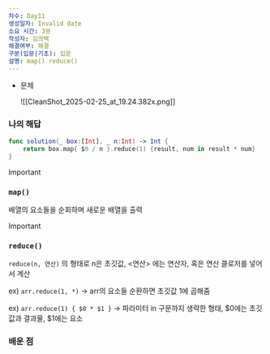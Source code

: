 ```yaml
---
차수: Day11
생성일자: Invalid date
소요 시간: 3분
작성자: 김의택
해결여부: 해결
구분(입문|기초): 입문
설명: map() reduce()
---
```

- 문제
    
    ![[CleanShot_2025-02-25_at_19.24.382x.png]]
    

### 나의 해답

```Swift
func solution(_ box:[Int], _ n:Int) -> Int {
    return box.map{ $0 / n }.reduce(1) {result, num in result * num}
}
```

> [!important]
> 
> ### `map()`
> 
> 배열의 요소들을 순회하며 새로운 배열을 출력

> [!important]
> 
> ### `reduce()`
> 
> `reduce(n, 연산)` 의 형태로 n은 초깃값, <연산> 에는 연산자, 혹은 연산 클로저를 넣어서 계산
> 
> ex) `arr.reduce(1, *)` → arr의 요소들 순환하면 초깃값 1에 곱해줌
> 
> ex) `arr.reduce(1) { $0 * $1 }` → 파라미터 in 구문까지 생략한 형태, $0에는 초깃값과 결과물, $1에는 요소

  

### 배운 점